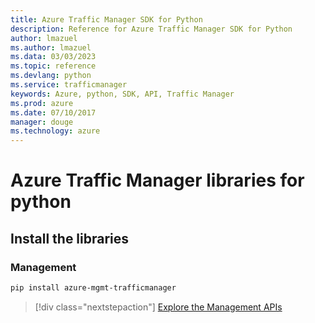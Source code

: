 ```yaml
---
title: Azure Traffic Manager SDK for Python
description: Reference for Azure Traffic Manager SDK for Python
author: lmazuel
ms.author: lmazuel
ms.data: 03/03/2023
ms.topic: reference
ms.devlang: python
ms.service: trafficmanager
keywords: Azure, python, SDK, API, Traffic Manager
ms.prod: azure
ms.date: 07/10/2017
manager: douge
ms.technology: azure
---
```

# Azure Traffic Manager libraries for python

## Install the libraries

### Management

```bash
pip install azure-mgmt-trafficmanager
```

> [!div class="nextstepaction"]
> [Explore the Management APIs](/python/api/overview/azure/trafficmanager/management)